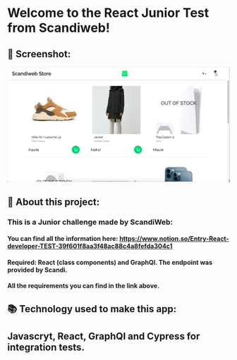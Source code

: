 # Welcome to the React Junior Test from Scandiweb!

## 📱 Screenshot:

<img src="readmeimages/screenshot.png">

## :rocket: About this project:

### This is a Junior challenge made by ScandiWeb:

#### You can find all the information here: https://www.notion.so/Entry-React-developer-TEST-39f601f8aa3f48ac88c4a8fefda304c1

#### Required: React (class components) and GraphQl. The endpoint was provided by Scandi.
#### All the requirements you can find in the link above.


## :books: Technology used to make this app:



## Javascryt, React, GraphQl and Cypress for integration tests.

